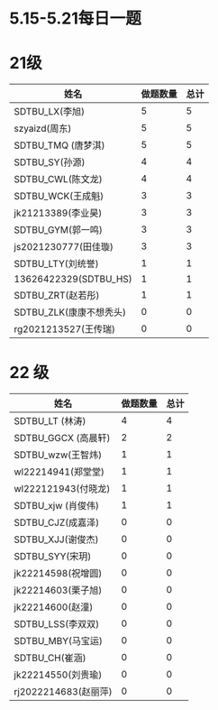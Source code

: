 # 5.15-5.21每日一题

# 21级

| 姓名                    | 做题数量 | 总计 |
| ----------------------- | -------- | ---- |
| SDTBU_LX(李旭)          | 5        | 5    |
| szyaizd(周东)           | 5        | 5    |
| SDTBU_TMQ (唐梦淇)      | 5        | 5    |
| SDTBU_SY(孙源)          | 4        | 4    |
| SDTBU_CWL(陈文龙)       | 4        | 4    |
| SDTBU_WCK(王成魁)       | 3        | 3    |
| jk21213389(李业昊)      | 3        | 3    |
| SDTBU_GYM(郭一鸣)       | 3        | 3    |
| js2021230777(田佳璇)    | 3        | 3    |
| SDTBU_LTY(刘统誉)       | 1        | 1    |
| 13626422329(SDTBU_HS)   | 1        | 1    |
| SDTBU_ZRT(赵若彤)       | 1        | 1    |
| SDTBU_ZLK(康康不想秃头) | 0        | 0    |
| rg2021213527(王传瑞)    | 0        | 0    |
# 22 级

| 姓名                 | 做题数量 | 总计 |
| -------------------- | -------- | ---- |
| SDTBU_LT (林涛)      | 4        | 4    |
| SDTBU_GGCX (高晨轩)  | 2        | 2    |
| SDTBU_wzw(王智炜)    | 1        | 1    |
| wl22214941(郑堂堂)   | 1        | 1    |
| wl222121943(付晓龙)  | 1        | 1    |
| SDTBU_xjw (肖俊伟)   | 1        | 1    |
| SDTBU_CJZ(成嘉泽)    | 0        | 0    |
| SDTBU_XJJ(谢俊杰)    | 0        | 0    |
| SDTBU_SYY(宋玥)      | 0        | 0    |
| jk22214598(祝增圆)   | 0        | 0    |
| jk22214603(栗子旭)   | 0        | 0    |
| jk22214600(赵潼)     | 0        | 0    |
| SDTBU_LSS(李双双)    | 0        | 0    |
| SDTBU_MBY(马宝运)    | 0        | 0    |
| SDTBU_CH(崔涵)       | 0        | 0    |
| jk22214550(刘贵瑜)   | 0        | 0    |
| rj2022214683(赵丽萍) | 0        | 0    |
